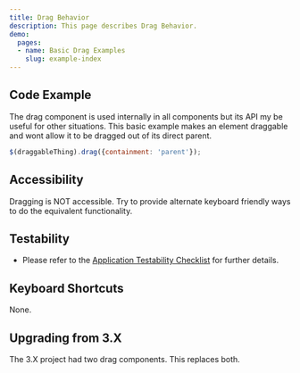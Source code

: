 ```yaml
---
title: Drag Behavior
description: This page describes Drag Behavior.
demo:
  pages:
  - name: Basic Drag Examples
    slug: example-index
---
```


## Code Example

The drag component is used internally in all components but its API my be useful for other situations. This basic example makes an element draggable and wont allow it to be dragged out of its direct parent.

```javascript
$(draggableThing).drag({containment: 'parent'});
```

## Accessibility

Dragging is NOT accessible. Try to provide alternate keyboard friendly ways to do the equivalent functionality.

## Testability

- Please refer to the [Application Testability Checklist](https://design.infor.com/resources/application-testability-checklist) for further details.

## Keyboard Shortcuts

None.

## Upgrading from 3.X

The 3.X project had two drag components. This replaces both.
